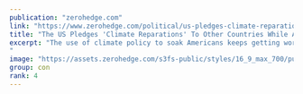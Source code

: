 ```yaml
---
publication: "zerohedge.com"
link: "https://www.zerohedge.com/political/us-pledges-climate-reparations-other-countries-while-americans-freeze-and-become-homeless"
title: "The US Pledges 'Climate Reparations' To Other Countries While Americans Freeze And Become Homeless"
excerpt: "The use of climate policy to soak Americans keeps getting worse...
"
image: "https://assets.zerohedge.com/s3fs-public/styles/16_9_max_700/public/2022-11/climate-reparations-1024x536.jpg?itok=fuhnODO8"
group: con
rank: 4
---
```

